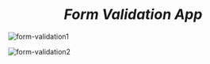 <h1 align=center> <b><i>Form Validation App</i></b></h1>

![form-validation1](https://github.com/EaglePremNetwork/form-validation/assets/110186659/847c21ad-0ef6-4207-a734-e04c4976b72d)

![form-validation2](https://github.com/EaglePremNetwork/form-validation/assets/110186659/9641b4f0-7555-4282-98e2-83582bd91bab)
